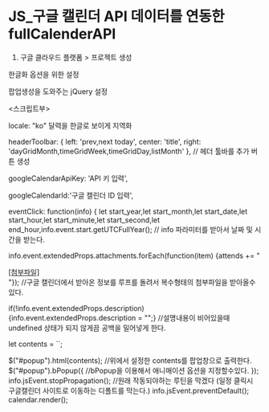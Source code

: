 # JS_구글 캘린더 API 데이터를 연동한 fullCalenderAPI

1. 구글 클라우드 플랫폼 > 프로젝트 생성

<script src='ko.js'></script>
한글화 옵션을 위한 설정

<script src="https://cdnjs.cloudflare.com/ajax/libs/bPopup/0.11.0/jquery.bpopup.min.js"></script>
팝업생성을 도와주는 jQuery 설정

<스크립트부>

locale: "ko"
달력을 한글로 보이게 지역화

headerToolbar: {
					left: 'prev,next today',
					center: 'title',
					right: 'dayGridMonth,timeGridWeek,timeGridDay,listMonth'
				  }, // 헤더 툴바를 추가 버튼 생성
          
googleCalendarApiKey: 'API 키 입력',

googleCalendarId:'구글 캘린더 ID 입력',

eventClick: function(info) {
let start_year,let start_month,let start_date,let start_hour,let start_minute,let start_second,let end_hour,info.event.start.getUTCFullYear(); // info 파라미터를 받아서 날짜 및 시간을 받는다.
				

info.event.extendedProps.attachments.forEach(function(item) {attends += "<div><a href='"+item.fileUrl+"' target='_blank'>[첨부파일]</a></div>"});  //구글 캘린더에서 받아온 정보를 루프를 돌려서 복수형태의 첨부파일을 받아올수있다.

if(!info.event.extendedProps.description) {info.event.extendedProps.description = "";} //설명내용이 비어있을때 undefined 상태가 되지 않게끔 공백을 밀어넣게 한다.

let contents = ``;

$("#popup").html(contents); //위에서 설정한 contents를 팝업창으로 출력한다.
$("#popup").bPopup({ //bPopup을 이용해서 애니매이션 옵션을 지정할수있다.
						});
info.jsEvent.stopPropagation(); //원래 작동되야하는 루틴을 막겠다 (일정 클릭시 구글캘린더 사이트로 이동하는 디폴트를 막는다.)
info.jsEvent.preventDefault();
			calendar.render();
